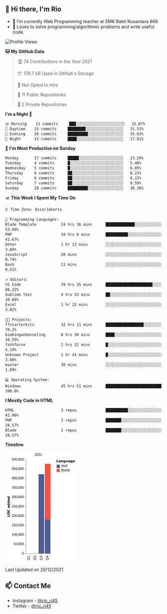 ## 👋 Hi there, I'm Rio 

-  🔭 I’m currently Web Programming teacher at SMK Bakti Nusantara 666
-  💬 Loves to solve programming/algorithmic problems and write useful code.

<!--START_SECTION:waka-->
![Profile Views](http://img.shields.io/badge/Profile%20Views-2-blue)

**🐱 My GitHub Data** 

> 🏆 74 Contributions in the Year 2021
 > 
> 📦 178.7 kB Used in GitHub's Storage 
 > 
> 🚫 Not Opted to Hire
 > 
> 📜 11 Public Repositories 
 > 
> 🔑 2 Private Repositories  
 > 
**I'm a Night 🦉** 

```text
🌞 Morning    11 commits     ███░░░░░░░░░░░░░░░░░░░░░░   15.07% 
🌆 Daytime    23 commits     ████████░░░░░░░░░░░░░░░░░   31.51% 
🌃 Evening    26 commits     █████████░░░░░░░░░░░░░░░░   35.62% 
🌙 Night      13 commits     ████░░░░░░░░░░░░░░░░░░░░░   17.81%

```
📅 **I'm Most Productive on Sunday** 

```text
Monday       17 commits     █████░░░░░░░░░░░░░░░░░░░░   23.29% 
Tuesday      4 commits      █░░░░░░░░░░░░░░░░░░░░░░░░   5.48% 
Wednesday    5 commits      █░░░░░░░░░░░░░░░░░░░░░░░░   6.85% 
Thursday     6 commits      ██░░░░░░░░░░░░░░░░░░░░░░░   8.22% 
Friday       6 commits      ██░░░░░░░░░░░░░░░░░░░░░░░   8.22% 
Saturday     7 commits      ██░░░░░░░░░░░░░░░░░░░░░░░   9.59% 
Sunday       28 commits     █████████░░░░░░░░░░░░░░░░   38.36%

```


📊 **This Week I Spent My Time On** 

```text
⌚︎ Time Zone: Asia/Jakarta

💬 Programming Languages: 
Blade Template           24 hrs 36 mins      █████████████░░░░░░░░░░░░   53.66% 
PHP                      19 hrs 6 mins       ██████████░░░░░░░░░░░░░░░   41.67% 
Other                    1 hr 23 mins        ░░░░░░░░░░░░░░░░░░░░░░░░░   3.04% 
JavaScript               20 mins             ░░░░░░░░░░░░░░░░░░░░░░░░░   0.74% 
Bash                     13 mins             ░░░░░░░░░░░░░░░░░░░░░░░░░   0.51%

🔥 Editors: 
VS Code                  39 hrs 35 mins      █████████████████████░░░░   86.32% 
Sublime Text             4 hrs 53 mins       ██░░░░░░░░░░░░░░░░░░░░░░░   10.66% 
Excel                    1 hr 22 mins        ░░░░░░░░░░░░░░░░░░░░░░░░░   3.02%

🐱‍💻 Projects: 
ffstarterkits            32 hrs 11 mins      █████████████████░░░░░░░░   70.2% 
bimbingankonseling       8 hrs 30 mins       ████░░░░░░░░░░░░░░░░░░░░░   18.55% 
fathforce                2 hrs 22 mins       █░░░░░░░░░░░░░░░░░░░░░░░░   5.19% 
Unknown Project          1 hr 41 mins        █░░░░░░░░░░░░░░░░░░░░░░░░   3.68% 
master                   30 mins             ░░░░░░░░░░░░░░░░░░░░░░░░░   1.09%

💻 Operating System: 
Windows                  45 hrs 51 mins      █████████████████████████   100.0%

```

**I Mostly Code in HTML** 

```text
HTML                     3 repos             ██████████░░░░░░░░░░░░░░░   42.86% 
PHP                      2 repos             ███████░░░░░░░░░░░░░░░░░░   28.57% 
Blade                    2 repos             ███████░░░░░░░░░░░░░░░░░░   28.57%

```


**Timeline**

![Chart not found](https://raw.githubusercontent.com/neushepa/neushepa/main/charts/bar_graph.png) 


 Last Updated on 29/12/2021
<!--END_SECTION:waka-->

## 📫 Contact Me
- Instagram - [@rio_rj45](https://www.instagram.com/rio_rj45/)
- Twitter - [@rio_rj45](https://twitter.com/rio_rj45)
